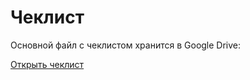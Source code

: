 # Чеклист

Основной файл с чеклистом хранится в Google Drive:

[Открыть чеклист](https://docs.google.com/spreadsheets/d/1-ezIUEpC30OmWmagfaukYhfHAWfHT-qYcpZpNb6vFNk/edit?usp=drive_link)
